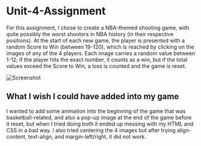 # Unit-4-Assignment

For this assignment, I chose to create a NBA-themed shooting game, with quite possibly the worst shooters in NBA history (in their respective positions). At the start of each new game, the player is presented with a random Score to Win (between 19-120), which is reached by clicking on the images of any of the 4 players. Each image carries a random value between 1-12; if the player hits the exact number, it counts as a win, but if the total values exceed the Score to Win, a loss is counted and the game is reset.

![Screenshot](images/screenshot.png)

## What I wish I could have added into my game

I wanted to add some animation into the beginning of the game that was basketball-related, and also a pop-up image at the end of the game before it reset, but when I tried doing both it ended up messing with my HTML and CSS in a bad way. I also tried centering the 4 images but after trying align-content, text-align, and margin-left/right, it did not work.